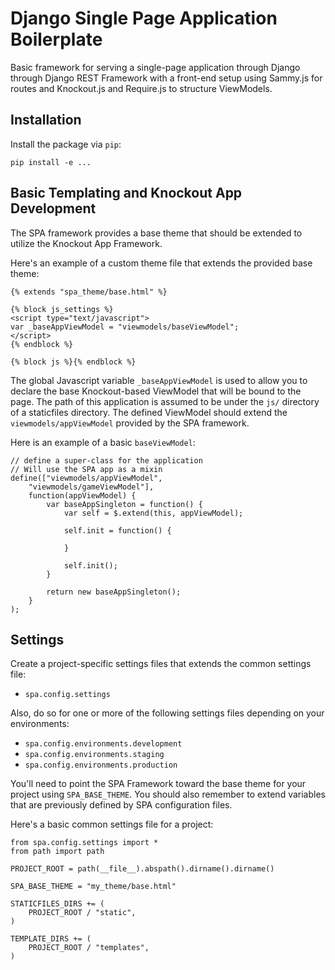 Django Single Page Application Boilerplate
=======

Basic framework for serving a single-page application through Django through Django REST Framework with a front-end setup using Sammy.js for routes and Knockout.js and Require.js to structure ViewModels.

Installation
----------

Install the package via `pip`:

    pip install -e ...

Basic Templating and Knockout App Development
---------------------------------------------

The SPA framework provides a base theme that should be extended to utilize the Knockout App Framework.

Here's an example of a custom theme file that extends the provided base theme:

    {% extends "spa_theme/base.html" %}

    {% block js_settings %}
    <script type="text/javascript">
    var _baseAppViewModel = "viewmodels/baseViewModel";
    </script>
    {% endblock %}

    {% block js %}{% endblock %}

The global Javascript variable `_baseAppViewModel` is used to allow you to declare the base Knockout-based ViewModel that will be bound to the page.  The path of this application is assumed to be under the `js/` directory of a staticfiles directory. The defined ViewModel should extend the `viewmodels/appViewModel` provided by the SPA framework.

Here is an example of a basic `baseViewModel`:

    // define a super-class for the application
    // Will use the SPA app as a mixin
    define(["viewmodels/appViewModel",
        "viewmodels/gameViewModel"],
        function(appViewModel) {
            var baseAppSingleton = function() {
                var self = $.extend(this, appViewModel);
            
                self.init = function() {
                
                }
            
                self.init();
            }
        
            return new baseAppSingleton();
        }
    );

Settings
--------

Create a project-specific settings files that extends the common settings file:

* `spa.config.settings`

Also, do so for one or more of the following settings files depending on your environments:

* `spa.config.environments.development`
* `spa.config.environments.staging`
* `spa.config.environments.production`

You'll need to point the SPA Framework toward the base theme for your project using `SPA_BASE_THEME`.  You should also remember to extend variables that are previously defined by SPA configuration files.

Here's a basic common settings file for a project:

    from spa.config.settings import *
    from path import path

    PROJECT_ROOT = path(__file__).abspath().dirname().dirname()

    SPA_BASE_THEME = "my_theme/base.html"

    STATICFILES_DIRS += (
        PROJECT_ROOT / "static",
    )

    TEMPLATE_DIRS += (
        PROJECT_ROOT / "templates",
    )

